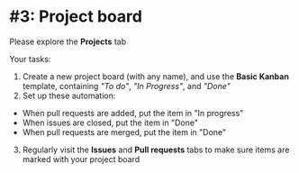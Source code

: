 # #3: Project board

Please explore the **Projects** tab

Your tasks:
1. Create a new project board (with any name), and use the **Basic Kanban** template, containing *"To do"*, *"In Progress"*, and *"Done"*
2. Set up these automation:
- When pull requests are added, put the item in "In progress"
- When issues are closed, put the item in "Done"
- When pull requests are merged, put the item in "Done"
3. Regularly visit the **Issues** and **Pull requests** tabs to make sure items are marked with your project board

